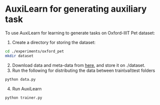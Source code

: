 # AuxiLearn for generating auxiliary task

To use AuxiLearn for learning to generate tasks on Oxford-IIIT Pet dataset:
1. Create a directory for storing the dataset:
```bash
cd ./experiments/oxford_pet
mkdir dataset
```
2. Download data and meta-data from [here](https://www.robots.ox.ac.uk/~vgg/data/pets/), and store it on ./dataset.
3. Run the following for distributing the data between train\val\test folders
```bash
python data.py
```
4. Run AuxiLearn
```bash
python trainer.py
```